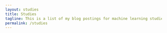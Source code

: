 ```yaml
---
layout: studies
title: Studies
tagline: This is a list of my blog postings for machine learning studies or development skills.
permalink: /studies
---
```

